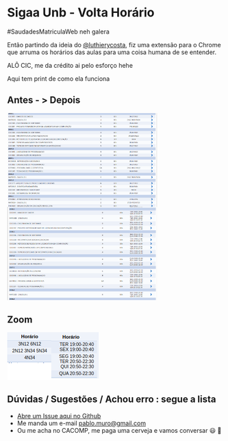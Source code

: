 # Sigaa Unb - Volta Horário

\#SaudadesMatriculaWeb neh galera

Então partindo da ideia do [@luthierycosta](https://github.com/luthierycosta), fiz uma extensão para o Chrome que arruma os horários das aulas para uma coisa humana de se entender.

ALÔ CIC, me da crédito ai pelo esforço hehe

Aqui tem print de como ela funciona

## Antes - > Depois

<img align="left" width="350" src="https://raw.githubusercontent.com/pablomuro/sigaa-unb-volta-horario/master/docs/before.png">
<img align="rigth" width="350" src="https://raw.githubusercontent.com/pablomuro/sigaa-unb-volta-horario/master/docs/after.png">

## Zoom
![zoomed](docs/zoom.png)

## Dúvidas / Sugestões / Achou erro : segue a lista
* [Abre um Issue aqui no Github](https://github.com/pablomuro/sigaa-unb-volta-horario/issues)
* Me manda um e-mail pablo.muro@gmail.com
* Ou me acha no CACOMP, me paga uma cerveja e vamos conversar :smiley: :beers: 
